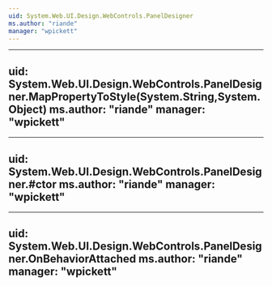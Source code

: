 ```yaml
---
uid: System.Web.UI.Design.WebControls.PanelDesigner
ms.author: "riande"
manager: "wpickett"
---
```


---
uid: System.Web.UI.Design.WebControls.PanelDesigner.MapPropertyToStyle(System.String,System.Object)
ms.author: "riande"
manager: "wpickett"
---

---
uid: System.Web.UI.Design.WebControls.PanelDesigner.#ctor
ms.author: "riande"
manager: "wpickett"
---

---
uid: System.Web.UI.Design.WebControls.PanelDesigner.OnBehaviorAttached
ms.author: "riande"
manager: "wpickett"
---
